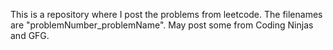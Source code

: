 This is a repository where I post the problems from leetcode.
The filenames are "problemNumber_problemName".
May post some from Coding Ninjas and GFG.
